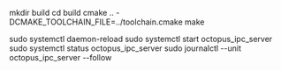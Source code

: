 
mkdir build
cd build
cmake .. -DCMAKE_TOOLCHAIN_FILE=../toolchain.cmake
make

sudo systemctl daemon-reload
sudo systemctl start octopus_ipc_server
sudo systemctl status octopus_ipc_server
sudo journalctl --unit octopus_ipc_server --follow
